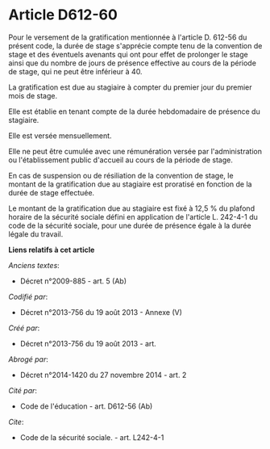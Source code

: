 # Article D612-60

Pour le versement de la gratification mentionnée à l'article D. 612-56 du présent code, la durée de stage s'apprécie compte
tenu de la convention de stage et des éventuels avenants qui ont pour effet de prolonger le stage ainsi que du nombre de
jours de présence effective au cours de la période de stage, qui ne peut être inférieur à 40.

La gratification est due au stagiaire à compter du premier jour du premier mois de stage.

Elle est établie en tenant compte de la durée hebdomadaire de présence du stagiaire.

Elle est versée mensuellement.

Elle ne peut être cumulée avec une rémunération versée par l'administration ou l'établissement public d'accueil au cours de
la période de stage.

En cas de suspension ou de résiliation de la convention de stage, le montant de la gratification due au stagiaire est
proratisé en fonction de la durée de stage effectuée.

Le montant de la gratification due au stagiaire est fixé à 12,5 % du plafond horaire de la sécurité sociale défini en
application de l'article L. 242-4-1 du code de la sécurité sociale, pour une durée de présence égale à la durée légale du
travail.

**Liens relatifs à cet article**

_Anciens textes_:

  - Décret n°2009-885 - art. 5 (Ab)

_Codifié par_:

  - Décret n°2013-756 du 19 août 2013 -  Annexe (V)

_Créé par_:

  - Décret n°2013-756 du 19 août 2013 - art.

_Abrogé par_:

  - Décret n°2014-1420 du 27 novembre 2014 - art. 2

_Cité par_:

  - Code de l'éducation - art. D612-56 (Ab)

_Cite_:

  - Code de la sécurité sociale. - art. L242-4-1
